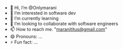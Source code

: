 - 👋 Hi, I’m @Onlymarani
- 👀 I’m interested in software dev
- 🌱 I’m currently learning 
- 💞️ I’m looking to collaborate with software engineers
- 📫 How to reach me.  "maranititus@gmail.com"
- 😄 Pronouns: ...
- ⚡ Fun fact: ...

<!---
Onlymarani/Onlymarani is a ✨ special ✨ repository because its `README.md` (this file) appears on your GitHub profile.
You can click the Preview link to take a look at your changes.
--->
